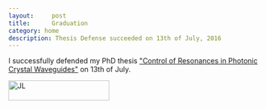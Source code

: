 ```yaml
---
layout:     post
title:      Graduation 
category: home
description: Thesis Defense succeeded on 13th of July, 2016
---
```

I successfully defended my PhD thesis <a href="/research/JL.pdf">"Control of Resonances in Photonic Crystal Waveguides"</a> on 13th of July.  

<img src="http://lianjin.me/research/Picture1.png"  width="200" height="40" alt="JL">

